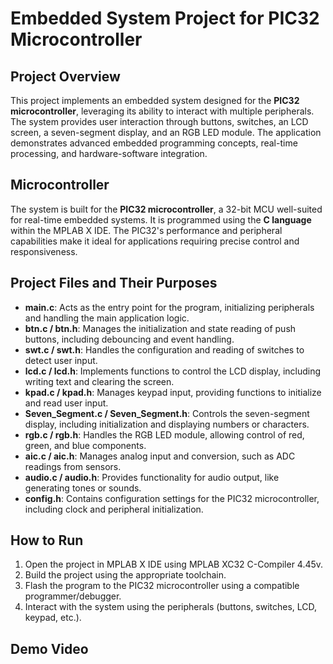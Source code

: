 # Embedded System Project for PIC32 Microcontroller

## Project Overview
This project implements an embedded system designed for the **PIC32 microcontroller**, leveraging its ability to interact with multiple peripherals. The system provides user interaction through buttons, switches, an LCD screen, a seven-segment display, and an RGB LED module. The application demonstrates advanced embedded programming concepts, real-time processing, and hardware-software integration.

## Microcontroller
The system is built for the **PIC32 microcontroller**, a 32-bit MCU well-suited for real-time embedded systems. It is programmed using the **C language** within the MPLAB X IDE. The PIC32's performance and peripheral capabilities make it ideal for applications requiring precise control and responsiveness.

## Project Files and Their Purposes

- **main.c**: Acts as the entry point for the program, initializing peripherals and handling the main application logic.
- **btn.c / btn.h**: Manages the initialization and state reading of push buttons, including debouncing and event handling.
- **swt.c / swt.h**: Handles the configuration and reading of switches to detect user input.
- **lcd.c / lcd.h**: Implements functions to control the LCD display, including writing text and clearing the screen.
- **kpad.c / kpad.h**: Manages keypad input, providing functions to initialize and read user input.
- **Seven_Segment.c / Seven_Segment.h**: Controls the seven-segment display, including initialization and displaying numbers or characters.
- **rgb.c / rgb.h**: Handles the RGB LED module, allowing control of red, green, and blue components.
- **aic.c / aic.h**: Manages analog input and conversion, such as ADC readings from sensors.
- **audio.c / audio.h**: Provides functionality for audio output, like generating tones or sounds.
- **config.h**: Contains configuration settings for the PIC32 microcontroller, including clock and peripheral initialization.


## How to Run
1. Open the project in MPLAB X IDE using MPLAB XC32 C-Compiler 4.45v.
2. Build the project using the appropriate toolchain.
3. Flash the program to the PIC32 microcontroller using a compatible programmer/debugger.
4. Interact with the system using the peripherals (buttons, switches, LCD, keypad, etc.).

## Demo Video
